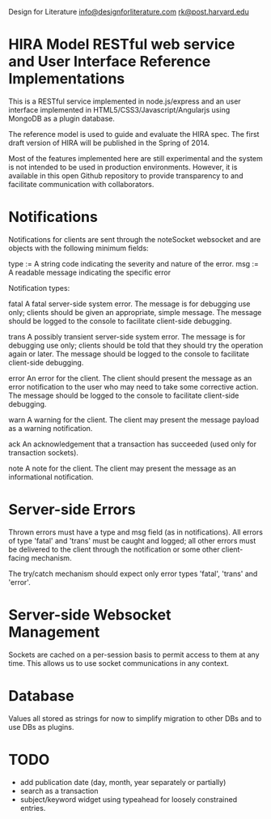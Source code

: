 Design for Literature
info@designforliterature.com
rk@post.harvard.edu


HIRA Model RESTful web service and User Interface Reference Implementations
===========================================================================

This is a RESTful service implemented in node.js/express and an user interface
implemented in HTML5/CSS3/Javascript/Angularjs using MongoDB as a plugin database.

The reference model is used to guide and evaluate the HIRA spec. The first
draft version of HIRA will be published in the Spring of 2014.

Most of the features implemented here are still experimental and the system
is not intended to be used in production environments. However, it is available in this open
Github repository to provide transparency to and facilitate
communication with collaborators.

Notifications
=============

Notifications for clients are sent through the noteSocket websocket
and are objects with the following minimum fields:

 type := A string code indicating the severity and nature of the error.
 msg := A readable message indicating the specific error


Notification types:

fatal       A fatal server-side system error. The message is for debugging use only; clients
            should be given an appropriate, simple message. The message should be logged
            to the console to facilitate client-side debugging.

trans       A possibly transient server-side system error. The message is for debugging use only; clients
            should be told that they should try the operation again or later. The message should be logged
            to the console to facilitate client-side debugging.

error       An error for the client. The client should present the message as an error notification
            to the user who may need to take some corrective action. The message should be logged
            to the console to facilitate client-side debugging.

warn        A warning for the client. The client may present the message payload
            as a warning notification.

ack         An acknowledgement that a transaction has succeeded (used only for transaction sockets).

note        A note for the client. The client may present the message as an
            informational notification.

Server-side Errors
==================

Thrown errors must have a type and msg field (as in notifications).
All errors of type 'fatal' and 'trans' must be caught and logged; all
other errors must be delivered to the client through the notification
or some other client-facing mechanism.

The try/catch mechanism should expect only error types 'fatal', 'trans' and 'error'.

Server-side Websocket Management
================================

Sockets are cached on a per-session basis to permit access
to them at any time. This allows us to use socket communications in any context.

Database
========

Values all stored as strings for now to simplify migration to other DBs
and to use DBs as plugins.

TODO
====
- add publication date (day, month, year separately or partially)
- search as a transaction
- subject/keyword widget using typeahead for loosely constrained entries.
